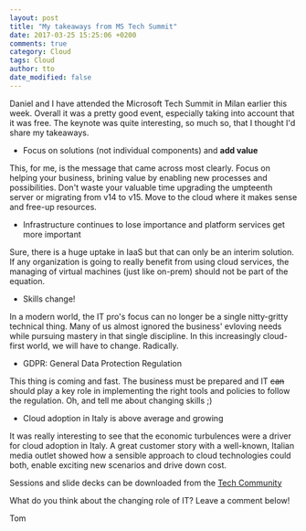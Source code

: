 ```yaml
---
layout: post
title: "My takeaways from MS Tech Summit"
date: 2017-03-25 15:25:06 +0200
comments: true
category: Cloud
tags: Cloud
author: tto
date_modified: false
---
```


Daniel and I have attended the Microsoft Tech Summit in Milan earlier this week. Overall it was a pretty good event, especially taking into account that it was free. The keynote was quite interesting, so much so, that I thought I'd share my takeaways.

<!-- more -->


- Focus on solutions (not individual components) and **add value**

This, for me, is the message that came across most clearly. Focus on helping your business, brining value by enabling new processes and possibilities. Don't waste your valuable time upgrading the umpteenth server or migrating from v14 to v15. Move to the cloud where it makes sense and free-up resources.

- Infrastructure continues to lose importance and platform services get more important

Sure, there is a huge uptake in IaaS but that can only be an interim solution. If any organization is going to really benefit from using cloud services, the managing of virtual machines (just like on-prem) should not be part of the equation.

- Skills change!

In a modern world, the IT pro's focus can no longer be a single nitty-gritty technical thing. Many of us almost ignored the business' evloving needs while pursuing mastery in that single discipline. In this increasingly cloud-first world, we will have to change. Radically.

- GDPR: General Data Protection Regulation

This thing is coming and fast. The business must be prepared and IT ~~can~~ should play a key role in implementing the right tools and policies to follow the regulation. Oh, and tell me about changing skills ;)

- Cloud adoption in Italy is above average and growing

It was really interesting to see that the economic turbulences were a driver for cloud adoption in Italy. A great customer story with a well-known, Italian media outlet showed how a sensible approach to cloud technologies could both, enable exciting new scenarios and drive down cost.


Sessions and slide decks can be downloaded from the [Tech Community](https://techcommunity.microsoft.com/t5/Microsoft-Tech-Summit/ct-p/MicrosoftTechSummit)


What do you think about the changing role of IT? Leave a comment below!

Tom
